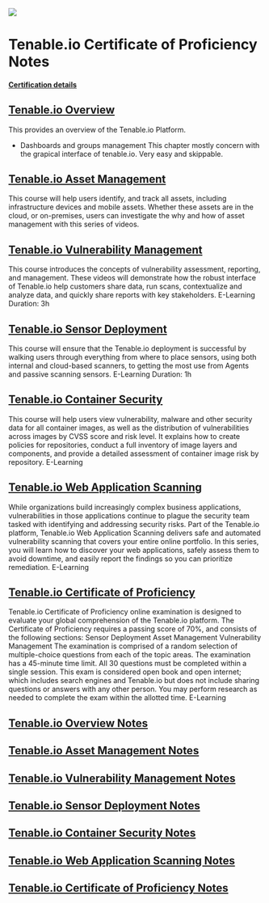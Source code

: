 ![](https://raw.githubusercontent.com/frankietyrine/Tenable.io-Certificate-of-Proficiency-notes/master/b90d76d59285a7d037d2c46ed964d2f4b8b490de.png)
# Tenable.io Certificate of Proficiency Notes
#### [Certification details](https://www.tenable.com/education/certification)

## [Tenable.io Overview](#tenableio-overview-notes)
This provides an overview of the Tenable.io Platform.
 - Dashboards and groups management 
 This chapter mostly concern with the grapical interface of tenable.io. Very easy and skippable. 
## [Tenable.io Asset Management](#tenableio-asset-management-notes)
This course will help users identify, and track all assets, including infrastructure devices and mobile assets. Whether these assets are in the cloud, or on-premises, users can investigate the why and how of asset management with this series of videos. 

## [Tenable.io Vulnerability Management](#tenableio-vulnerability-management-notes)
This course introduces the concepts of vulnerability assessment, reporting, and management. These videos will demonstrate how the robust interface of Tenable.io help customers share data, run scans, contextualize and analyze data, and quickly share reports with key stakeholders.
E-Learning
Duration: 3h
## [Tenable.io Sensor Deployment](#tenableio-sensor-deployment-notes)
This course will ensure that the Tenable.io deployment is successful by walking users through everything from where to place sensors, using both internal and cloud-based scanners, to getting the most use from Agents and passive scanning sensors.
E-Learning
Duration: 1h
## [Tenable.io Container Security]()
This course will help users view vulnerability, malware and other security data for all container images, as well as the distribution of vulnerabilities across images by CVSS score and risk level. It explains how to create policies for repositories, conduct a full inventory of image layers and components, and provide a detailed assessment of container image risk by repository.
E-Learning
## [Tenable.io Web Application Scanning](#tenableio-container-security-notes)
While organizations build increasingly complex business applications, vulnerabilities in those applications continue to plague the security team tasked with identifying and addressing security risks. Part of the Tenable.io platform, Tenable.io Web Application Scanning delivers safe and automated vulnerability scanning that covers your entire online portfolio. In this series, you will learn how to discover your web applications, safely assess them to avoid downtime, and easily report the findings so you can prioritize remediation.
E-Learning
## [Tenable.io Certificate of Proficiency](#tenableio-certificate-of-proficiency-notes-1)
Tenable.io Certificate of Proficiency online examination is designed to evaluate your global comprehension of the Tenable.io platform. The Certificate of Proficiency requires a passing score of 70%, and consists of the following sections: Sensor Deployment Asset Management Vulnerability Management The examination is comprised of a random selection of multiple-choice questions from each of the topic areas. The examination has a 45-minute time limit. All 30 questions must be completed within a single session. This exam is considered open book and open internet; which includes search engines and Tenable.io but does not include sharing questions or answers with any other person. You may perform research as needed to complete the exam within the allotted time.
E-Learning 


## [Tenable.io Overview Notes]()
## [Tenable.io Asset Management Notes]()
## [Tenable.io Vulnerability Management Notes]()
## [Tenable.io Sensor Deployment Notes]()
## [Tenable.io Container Security Notes]()
## [Tenable.io Web Application Scanning Notes]()
## [Tenable.io Certificate of Proficiency Notes]()

